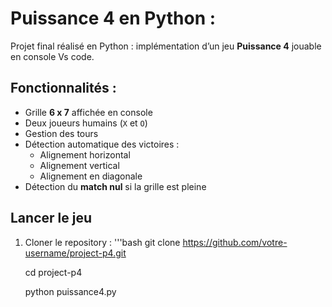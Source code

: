 # Puissance 4 en Python :

Projet final réalisé en  Python : implémentation d’un jeu **Puissance 4** jouable en console Vs code.  

##  Fonctionnalités :
- Grille **6 x 7** affichée en console
- Deux joueurs humains (`X` et `O`)
- Gestion des tours
- Détection automatique des victoires :
  - Alignement horizontal
  - Alignement vertical
  - Alignement en diagonale
- Détection du **match nul** si la grille est pleine

## Lancer le jeu
1. Cloner le repository :
   '''bash
   git clone https://github.com/votre-username/project-p4.git

   cd project-p4
   
   python puissance4.py

